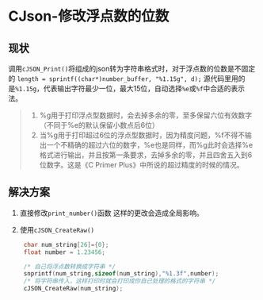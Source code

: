 # CJson-修改浮点数的位数

## 现状

调用`cJSON_Print()`将组成的json转为字符串格式时，对于浮点数的位数是不固定的
`length = sprintf((char*)number_buffer, "%1.15g", d);`
源代码里用的是`%1.15g`，代表输出字符最少一位，最大15位，自动选择` %e `或` %f `中合适的表示法。

> 1. %g用于打印浮点型数据时，会去掉多余的零，至多保留六位有效数字（不同于%e的默认保留小数点后6位）
> 2. 当%g用于打印超过6位的浮点型数据时，因为精度问题，%f不得不输出一个不精确的超过六位的数字，%e也是同样，而%g此时会选择%e格式进行输出，并且按第一条要求，去掉多余的零，并且四舍五入到6位数字。这是《C Primer Plus》中所说的超过精度的时候的情况。

## 解决方案

1. 直接修改`print_number()`函数
   这样的更改会造成全局影响。

2. 使用`cJSON_CreateRaw()`
   
   ```c
    char num_string[26]={0};
    float number = 1.23456;
   
    /* 自己将浮点数转换成字符串 */
    snprintf(num_string,sizeof(num_string),"%1.3f",number);
    /* 将字符串传入，这样打印时就会打印成你自己处理的格式的字符串 */
    cJSON_CreateRaw(num_string);
   ```
